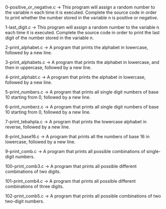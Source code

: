 0-positive_or_negative.c -> This program will assign a random number to the variable n each time it is executed. Complete the source code in order to print whether the number stored in the variable n is positive or negative.

1-last_digit.c -> This program will assign a random number to the variable n each time it is executed. Complete the source code in order to print the last digit of the number stored in the variable n.

2-print_alphabet.c -> A program that prints the alphabet in lowercase, followed by a new line.

3-print_alphabets.c -> A program that prints the alphabet in lowercase, and then in uppercase, followed by a new line.

4-print_alphabt.c -> A program that prints the alphabet in lowercase, followed by a new line.

5-print_numbers.c -> A program that prints all single digit numbers of base 10 starting from 0, followed by a new line.

6-print_numberz.c -> A program that prints all single digit numbers of base 10 starting from 0, followed by a new line.

7-print_tebahpla.c -> A program that prints the lowercase alphabet in reverse, followed by a new line.

8-print_base16.c -> A program that prints all the numbers of base 16 in lowercase, followed by a new line.

9-print_comb.c -> A program that prints all possible combinations of single-digit numbers.

100-print_comb3.c -> A program that prints all possible different combinations of two digits.

101-print_comb4.c -> A program that prints all possible different combinations of three digits.

102-print_comb5.c -> A program that prints all possible combinations of two two-digit numbers.

